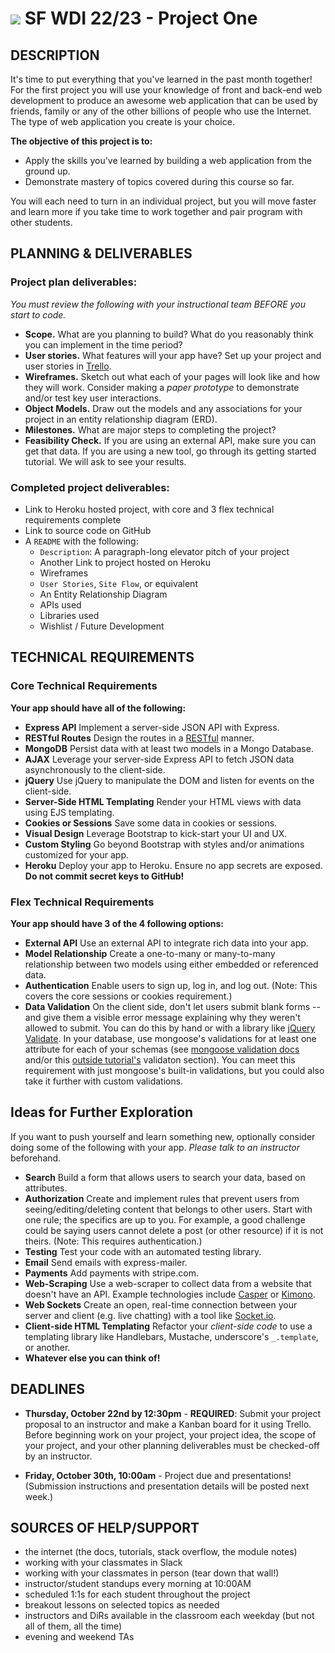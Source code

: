 # ![](https://ga-dash.s3.amazonaws.com/production/assets/logo-9f88ae6c9c3871690e33280fcf557f33.png) SF WDI 22/23 - Project One


## DESCRIPTION

It's time to put everything that you've learned in the past month together! For the first project you will use your knowledge of front and back-end web development to produce an awesome web application that can be used by friends, family or any of the other billions of people who use the Internet. The type of web application you create is your choice.

**The objective of this project is to:**

* Apply the skills you've learned by building a web application from the ground up.
* Demonstrate mastery of topics covered during this course so far.

You will each need to turn in an individual project, but you will move faster and learn more if you take time to work together and pair program with other students.

## PLANNING & DELIVERABLES

### Project plan deliverables:

*You must review the following with your instructional team BEFORE you start to code.*

* **Scope.** What are you planning to build? What do you reasonably think you can implement in the time period?
* **User stories.** What features will your app have? Set up your project and user stories in [Trello](https://trello.com).
* **Wireframes.** Sketch out what each of your pages will look like and how they will work. Consider making a _paper prototype_ to demonstrate and/or test key user interactions.
* **Object Models.** Draw out the models and any associations for your project in an entity relationship diagram (ERD).
* **Milestones.** What are major steps to completing the project?
* **Feasibility Check.** If you are using an external API, make sure you can get that data. If you are using a new tool, go through its getting started tutorial. We will ask to see your results.


### Completed project deliverables:

* Link to Heroku hosted project, with core and 3 flex technical requirements complete
* Link to source code on GitHub
* A `README` with the following:
  * `Description`: A paragraph-long elevator pitch of your project
  * Another Link to project hosted on Heroku
  * Wireframes
  * `User Stories`, `Site Flow`, or equivalent
  * An Entity Relationship Diagram
  * APIs used
  * Libraries used
  * Wishlist / Future Development

## TECHNICAL REQUIREMENTS

### Core Technical Requirements

**Your app should have all of the following:**

* **Express API** Implement a server-side JSON API with Express.
* **RESTful Routes** Design the routes in a <a href="http://restfulrouting.com/mappings/resources" target="_blank">RESTful</a> manner.
* **MongoDB** Persist data with at least two models in a Mongo Database.
* **AJAX** Leverage your server-side Express API to fetch JSON data asynchronously to the client-side.
* **jQuery** Use jQuery to manipulate the DOM and listen for events on the client-side.
* **Server-Side HTML Templating** Render your HTML views with data using EJS templating.
* **Cookies or Sessions** Save some data in cookies or sessions.
* **Visual Design** Leverage Bootstrap to kick-start your UI and UX.
* **Custom Styling** Go beyond Bootstrap with styles and/or animations customized for your app. 
* **Heroku** Deploy your app to Heroku.  Ensure no app secrets are exposed. __Do not commit secret keys to GitHub!__

### Flex Technical Requirements

**Your app should have 3 of the 4 following options:**
* **External API** Use an external API to integrate rich data into your app.
* **Model Relationship** Create a one-to-many or many-to-many relationship between two models using either embedded or referenced data.
* **Authentication** Enable users to sign up, log in, and log out. (Note: This covers the core sessions or cookies requirement.)
* **Data Validation** On the client side, don't let users submit blank forms -- and give them a visible error message explaining why they weren't allowed to submit. You can do this by hand or with a library like <a href="http://jqueryvalidation.org/" target="_blank">jQuery Validate</a>. In your database, use mongoose's validations for at least one attribute for each of your schemas (see <a href="http://mongoosejs.com/docs/validation.html" target="_blank">mongoose validation docs</a> and/or this <a href="https://masteringmean.com/lessons/196-Introduction-to-Mongoose-Model-Validation-and-Middleware" target="_blank">outside tutorial's</a> validaton section). You can meet this requirement with just mongoose's built-in validations, but you could also take it further with custom validations.


## Ideas for Further Exploration

If you want to push yourself and learn something new, optionally consider doing some of the following with your app. *Please talk to an instructor* beforehand.

* **Search** Build a form that allows users to search your data, based on attributes.
* **Authorization** Create and implement rules that prevent users from seeing/editing/deleting content that belongs to other users. Start with one rule; the specifics are up to you. For example, a good challenge could be saying users cannot delete a post (or other resource) if it is not theirs.  (Note: This requires authentication.)
* **Testing** Test your code with an automated testing library.
* **Email** Send emails with express-mailer.
* **Payments** Add payments with stripe.com. 
* **Web-Scraping** Use a web-scraper to collect data from a website that doesn't have an API. Example technologies include <a href="http://casperjs.org" target="_blank">Casper</a> or <a href="https://www.kimonolabs.com" target="_blank">Kimono</a>.
* **Web Sockets** Create an open, real-time connection between your server and client (e.g. live chatting) with a tool like <a href="http://socket.io/" target="_blank">Socket.io</a>.
* **Client-side HTML Templating**  Refactor your *client-side code* to use a templating library like Handlebars, Mustache, underscore's `_.template`, or another.
* **Whatever else you can think of!**
 

<!--## PRESENTATIONS-->

<!--Each of you will present your project on **Friday, August 21st** starting at **10:00am**. Your presentation should be **6 minutes or less** and cover the following:-->

<!--* What is your project, and what does it do? (demo)-->
<!--* What was your motivation to build it?-->
<!--* What was the most challenging aspect? Was there anything that was surprisingly easy to implement?-->
<!--* What did you learn? -->


## DEADLINES

* **Thursday, October 22nd by 12:30pm** - **REQUIRED**:  Submit your project proposal to an instructor and make a Kanban board for it using Trello. Before beginning work on your project, your project idea, the scope of your project, and your other planning deliverables must be checked-off by an instructor. 

* **Friday, October 30th, 10:00am** - Project due and presentations!  (Submission instructions and presentation details will be posted next week.)


## SOURCES OF HELP/SUPPORT

- the internet (the docs, tutorials, stack overflow, the module notes)
- working with your classmates in Slack
- working with your classmates in person (tear down that wall!)
- instructor/student standups every morning at 10:00AM 
- scheduled 1:1s for each student throughout the project
- breakout lessons on selected topics as needed 
- instructors and DiRs available in the classroom each weekday (but not all of them, all the time)
- evening and weekend TAs
